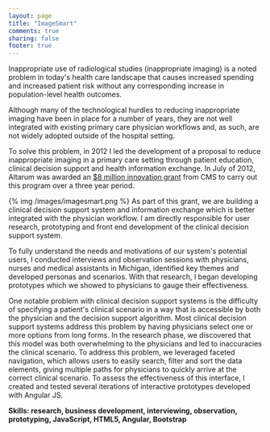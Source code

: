 ```yaml
---
layout: page
title: "ImageSmart"
comments: true
sharing: false
footer: true
---
```

Inappropriate use of radiological studies (inappropriate imaging) is a noted problem in today's health care landscape that causes increased spending and increased patient risk without any corresponding increase in population-level health outcomes.

Although many of the technological hurdles to reducing inappropriate imaging have been in place for a number of years, they are not well integrated with existing primary care physician workflows and, as such, are not widely adopted outside of the hospital setting.

To solve this problem, in 2012 I led the development of a proposal to reduce inappropriate imaging in a primary care setting through patient education, clinical decision support and health information exchange. In July of 2012, Altarum was awarded an <a href="http://innovation.cms.gov/initiatives/Health-Care-Innovation-Awards/Michigan.html">$8 million innovation grant</a> from CMS to carry out this program over a three year period.

{% img /images/imagesmart.png %}
As part of this grant, we are building a clinical decision support system and information exchange which is better integrated with the physician workflow. I am directly responsible for user research, prototyping and front end development of the clinical decision support system. 

To fully understand the needs and motivations of our system's potential users, I conducted interviews and observation sessions with physicians, nurses and medical assistants in Michigan, identified key themes and developed personas and scenarios. With that research, I began developing prototypes which we showed to physicians to gauge their effectiveness.

One notable problem with clinical decision support systems is the difficulty of specifying a patient's clinical scenario in a way that is accessible by both the physician and the decision support algorithm. Most clinical decision support systems address this problem by having physicians select one or more options from long forms. In the research phase, we discovered that this model was both overwhelming to the physicians and led to inaccuracies the clinical scenario. To address this problem, we leveraged faceted navigation, which allows users to easily search, filter and sort the data elements, giving multiple paths for physicians to quickly arrive at the correct clinical scenario. To assess the effectiveness of this interface, I created and tested several iterations of interactive prototypes developed with Angular JS.

**Skills: research, business development, interviewing, observation, prototyping, JavaScript, HTML5, Angular, Bootstrap**